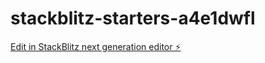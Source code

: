 # stackblitz-starters-a4e1dwfl

[Edit in StackBlitz next generation editor ⚡️](https://stackblitz.com/~/github.com/Ptron77/stackblitz-starters-a4e1dwfl)
